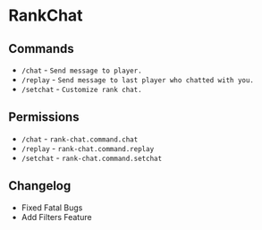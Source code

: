 # RankChat
## Commands

* `/chat` - `Send message to player.`
* `/replay` - `Send message to last player who chatted with you.`
* `/setchat` - `Customize rank chat.`

## Permissions
* `/chat` - `rank-chat.command.chat`
* `/replay` - `rank-chat.command.replay`
* `/setchat` - `rank-chat.command.setchat`

## Changelog
* Fixed Fatal Bugs
* Add Filters Feature